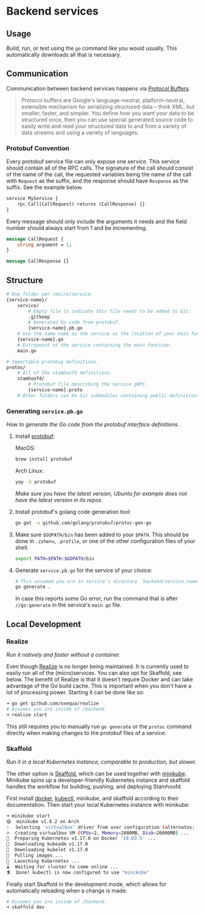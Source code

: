 # Backend services

## Usage

Build, run, or test using the `go` command like you would usually. This automatically downloads all that is necessary.

## Communication

Communication between backend services happens via [Protocol Buffers](https://developers.google.com/protocol-buffers/).

> Protocol buffers are Google's language-neutral, platform-neutral, extensible mechanism for serializing structured data – think XML, but smaller, faster, and simpler. You define how you want your data to be structured once, then you can use special generated source code to easily write and read your structured data to and from a variety of data streams and using a variety of languages.

### Protobuf Convention

Every protobuf service file can only expose one service. This service should contain all of the RPC calls. The signature of the call should consist of the name of the call, the requested variables being the name of the call with `Request` as the suffix, and the response should have `Response` as the suffix. See the example below.

```protobuf
service MyService {
    rpc Call(CallRequest) returns (CallResponse) {}
}
```

Every message should only include the arguments it needs and the field number should always start from 1 and be incrementing.

```protobuf
message CallRequest {
    string argument = 1;
}

message CallResponse {}
```

## Structure

```bash
# One folder per (micro)service.
{service-name}/
    service/
        # Empty file to indicate this file needs to be added to Git.
        .gitkeep
        # Generated Go code from protobuf.
        {service-name}.pb.go
    # Use the same name as the service as the location of your main function.
    {service-name}.go
    # Entrypoint of the service containing the main function.
    main.go

# Importable protobug definitions.
protos/
    # All of the stamhoofd definitions.
    stamhoofd/
        # Protobuf file describing the service gRPC.
        {service-name}.proto
    # Other folders can be Git submodules containing public definitions.
```

### Generating `service.pb.go`
_How to generate the Go code from the protobuf interface definitions._

1. Install [protobuf](https://github.com/protocolbuffers/protobuf):

    MacOS:

    ```bash
    brew install protobuf
    ```

    Arch Linux:

    ```bash
    yay -S protobuf
    ```

    _Make sure you have the latest version, Ubuntu for example does not have the latest version in its repos._

2. Install protobuf's golang code generation tool:

    ```bash
    go get -u github.com/golang/protobuf/protoc-gen-go
    ```

3. Make sure `$GOPATH/bin` has been added to your `$PATH`. This should be done in `.zshenv`, `.profile`, or one of the other configuration files of your shell.

    ```bash
    export PATH=$PATH:$GOPATH/bin
    ```

4. Generate `service.pb.go` for the service of your choice:

    ```bash
    # This assumed you are in service's directory `backend/service_name`.
    go generate .
    ```

    In case this reports some Go error, run the command that is after `//go:generate` in the service's `main.go` file.

## Local Development

### Realize

_Run it natively and faster without a container._

Even though [Realize](https://github.com/oxequa/realize) is no longer being maintained. It is currently used to easily run all of the (micro)services. You can also opt for Skaffold, see below. The benefit of Realize is that it doesn't require Docker and can take advantage of the Go build cache. This is important when you don't have a lot of processing power. Starting it can be done like so:

```bash
➜ go get github.com/oxequa/realize
# Assumes you are inside of /backend.
➜ realize start
```

This still requires you to manually run `go generate` or the `protoc` command directly when making changes to the protobuf files of a service.


### Skaffold

_Run it in a local Kubernetes instance, comparable to production, but slower._

The other option is [Skaffold](https://skaffold.dev/), which can be used together with [minikube](https://minikube.sigs.k8s.io/). Minikube spins up a developer-friendly Kubernetes instance and skaffold handles the workflow for building, pushing, and deploying Stamhoofd.

First install [docker](https://www.docker.com/), [kubectl](https://kubernetes.io/docs/tasks/tools/install-kubectl/), minikube, and skaffold according to their documentation. Then start your local Kubernetes instance with minikube:

```bash
➜ minikube start
😄  minikube v1.6.2 on Arch
✨  Selecting 'virtualbox' driver from user configuration (alternates: [none])
🔥  Creating virtualbox VM (CPUs=2, Memory=2000MB, Disk=20000MB) ...
🐳  Preparing Kubernetes v1.17.0 on Docker '19.03.5' ...
💾  Downloading kubeadm v1.17.0
💾  Downloading kubelet v1.17.0
🚜  Pulling images ...
🚀  Launching Kubernetes ...
⌛  Waiting for cluster to come online ...
🏄  Done! kubectl is now configured to use "minikube"
```

Finally start Skaffold in the development mode, which allows for automatically reloading when a change is made:

```bash
# Assumes you are inside of /backend.
➜ skaffold dev
```
